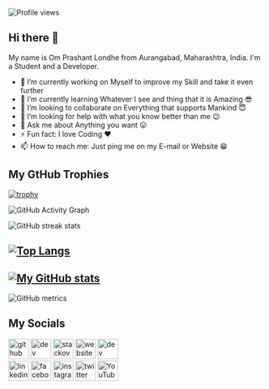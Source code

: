 ![Profile views](https://gpvc.arturio.dev/DevOM3) 

## Hi there 👋

My name is Om Prashant Londhe from Aurangabad, Maharashtra, India.
I'm a Student and a Developer.


- 🔭 I’m currently working on Myself to improve my Skill and take it even further 
- 🌱 I’m currently learning Whatever I see and thing that it is Amazing 😎 
- 👯 I’m looking to collaborate on Everything that supports Mankind 😇 
- 🤔 I’m looking for help with what you know better than me 😉 
- 💬 Ask me about Anything you want 😛 
- ⚡ Fun fact: I love Coding ♥ 
- 📫 How to reach me: Just ping me on my E-mail or Website 😁 


## My GtHub Trophies
[![trophy](https://github-profile-trophy.vercel.app/?username=DevOM3)](https://github.com/ryo-ma/github-profile-trophy)

![GitHub Activity Graph](https://activity-graph.herokuapp.com/graph?username=DevOM3)  

![GitHub streak stats](https://github-readme-streak-stats.herokuapp.com/?user=DevOM3)   



## [![Top Langs](https://github-readme-stats.vercel.app/api/top-langs/?username=DevOM3&layout=compact&langs_count=8&show_icons=true&theme=highcontrast)](https://github.com/DevOM3)

## [![My GitHub stats](https://github-readme-stats.vercel.app/api?username=DevOM3&show_icons=true&theme=highcontrast)](https://github.com/DevOM3)

![GitHub metrics](https://metrics.lecoq.io/DevOM3)  

## My Socials

[<img src='https://cdn.jsdelivr.net/npm/simple-icons@3.0.1/icons/github.svg' alt='github' height='40'>](https://github.com/DevOM3)  [<img src='https://cdn.jsdelivr.net/npm/simple-icons@3.0.1/icons/dev-dot-to.svg' alt='dev' height='40'>](https://dev.to/devom3)  [<img src='https://cdn.jsdelivr.net/npm/simple-icons@3.0.1/icons/stackoverflow.svg' alt='stackoverflow' height='40'>](https://stackoverflow.com/users/13173860)  [<img src='https://cdn.jsdelivr.net/npm/simple-icons@3.0.1/icons/icloud.svg' alt='website' height='40'>](https://devom-next.vercel.app) [<img src='https://cdn.jsdelivr.net/npm/simple-icons@3.0.1/icons/hashnode.svg' alt='dev' height='40'>](devom3)  
[<img src='https://cdn.jsdelivr.net/npm/simple-icons@3.0.1/icons/linkedin.svg' alt='linkedin' height='40'>](https://www.linkedin.com/in/omlondhe/)  [<img src='https://cdn.jsdelivr.net/npm/simple-icons@3.0.1/icons/facebook.svg' alt='facebook' height='40'>](https://www.facebook.com/om.londhe.332)  [<img src='https://cdn.jsdelivr.net/npm/simple-icons@3.0.1/icons/instagram.svg' alt='instagram' height='40'>](https://www.instagram.com/theomlondhe/)  [<img src='https://cdn.jsdelivr.net/npm/simple-icons@3.0.1/icons/twitter.svg' alt='twitter' height='40'>](https://twitter.com/OmLondhe2003)  [<img src='https://cdn.jsdelivr.net/npm/simple-icons@3.0.1/icons/youtube.svg' alt='YouTube' height='40'>](https://www.youtube.com/channel/UC37r_ioco3IGWroy2ZYAj-g)  


  
<!--
**DevOM3/DevOM3** is a ✨ _special_ ✨ repository because its `README.md` (this file) appears on your GitHub profile.

Here are some ideas to get you started:

- 🔭 I’m currently working on ...
- 🌱 I’m currently learning ...
- 👯 I’m looking to collaborate on ...
- 🤔 I’m looking for help with ...
- 💬 Ask me about ...
- 📫 How to reach me: ...
- 😄 Pronouns: ...
- ⚡ Fun fact: ...
-->
